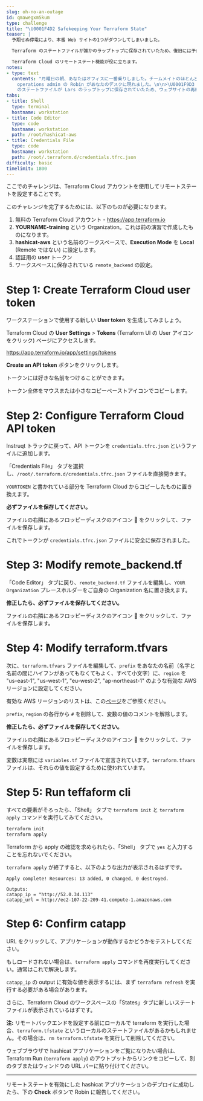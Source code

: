```yaml
---
slug: oh-no-an-outage
id: qmawegxm5kum
type: challenge
title: "\U0001F4D2 Safekeeping Your Terraform State"
teaser: |
  予期せぬ停電により、本番 Web サイトの1つがダウンしてしまいました。

  Terraform のステートファイルが誰かのラップトップに保存されていたため、復旧には予想以上に時間がかかりました。

  Terraform Cloud のリモートステート機能が役に立ちます。
notes:
- type: text
  contents: "月曜日の朝、あなたはオフィスに一番乗りしました。チームメイトのほとんどは、昨夜の障害対応で遅くまで起きていました。そんな中 Senior
    operations admin の Robin があなたのデスクに現れました。\n\n>\U0001F9D3 君に手伝ってもらいたいことがあるんだ。昨晩、Terraform
    のステートファイルが Lars のラップトップに保存されていたため、ウェブサイトの再構築に問題が発生したんだ。しかも、Lars は今日から 2 週間休暇なんだ。こんなことが二度と起こらないように、このアプリケーションにリモートステートを設定するのを手伝ってくれないか？"
tabs:
- title: Shell
  type: terminal
  hostname: workstation
- title: Code Editor
  type: code
  hostname: workstation
  path: /root/hashicat-aws
- title: Credentials File
  type: code
  hostname: workstation
  path: /root/.terraform.d/credentials.tfrc.json
difficulty: basic
timelimit: 1800
---
```

ここでのチャレンジは、Terraform Cloud アカウントを使用してリモートステートを設定することです。

このチャレンジを完了するためには、以下のものが必要になります。

1. 無料の Terraform Cloud アカウント - https://app.terraform.io<br>
2. **YOURNAME-training** という Organization。これは前の演習で作成したものになります。<br>
3. **hashicat-aws** という名前のワークスペースで、**Execution Mode** を **Local** (Remote ではない) に設定します。<br>
4. 認証用の **user** トークン<br>
5. ワークスペースに保存されている `remote_backend` の設定。<br>

Step 1: Create Terraform Cloud user token
=============================

ワークステーションで使用する新しい **User token** を生成してみましょう。

Terraform Cloud の **User Settings** > **Tokens** (Terraform UI の User アイコンをクリック) ページにアクセスします。

https://app.terraform.io/app/settings/tokens

**Create an API token** ボタンをクリックします。

トークンには好きな名前をつけることができます。

トークン全体をマウスまたは小さなコピーペーストアイコンでコピーします。

Step 2: Configure Terraform Cloud API token
=============================

Instruqt トラックに戻って、API トークンを `credentials.tfrc.json` というファイルに追加します。

「Credentials File」 タブを選択し、`/root/.terraform.d/credentials.tfrc.json` ファイルを直接開きます。

`YOURTOKEN` と書かれている部分を Terraform Cloud からコピーしたものに置き換えます。

**必ずファイルを保存してください。**

ファイルの右隣にあるフロッピーディスクのアイコン 💾 をクリックして、ファイルを保存します。

これでトークンが `credentials.tfrc.json` ファイルに安全に保存されました。

Step 3: Modify remote_backend.tf
=============================

「Code Editor」 タブに戻り、`remote_backend.tf` ファイルを編集し、`YOUR Organization` プレースホルダーをご自身の Organization 名に置き換えます。

**修正したら、必ずファイルを保存してください。**

ファイルの右隣にあるフロッピーディスクのアイコン 💾 をクリックして、ファイルを保存します。

Step 4: Modify terraform.tfvars
=============================

次に、`terraform.tfvars` ファイルを編集して、`prefix` をあなたの名前（名字と名前の間にハイフンがあってもなくてもよく、すべて小文字）に、`region` を "us-east-1", "us-west-1", "eu-west-2", "ap-northeast-1" のような有効な AWS リージョンに設定してください。

有効な AWS リージョンのリストは、この[ページ](https://docs.aws.amazon.com/AWSEC2/latest/UserGuide/using-regions-availability-zones.html#concepts-available-regions)をご参照ください。

`prefix`, `region` の各行から `#` を削除して、変数の値のコメントを解除します。

**修正したら、必ずファイルを保存してください。**

ファイルの右隣にあるフロッピーディスクのアイコン 💾 をクリックして、ファイルを保存します。

変数は実際には `variables.tf` ファイルで宣言されています。`terraform.tfvars` ファイルは、それらの値を設定するために使われています。

Step 5: Run teffaform cli
=============================

すべての要素がそろったら、「Shell」 タブで `terraform init` と `terraform apply` コマンドを実行してみてください。

```bash
terraform init
terraform apply
```

Terraform から apply の確認を求められたら、「Shell」 タブで `yes` と入力することを忘れないでください。

`terraform apply` が終了すると、以下のような出力が表示されるはずです。

```text
Apply complete! Resources: 13 added, 0 changed, 0 destroyed.

Outputs:
catapp_ip = "http://52.0.34.113"
catapp_url = http://ec2-107-22-209-41.compute-1.amazonaws.com
```

Step 6: Confirm catapp
=============================

URL をクリックして、アプリケーションが動作するかどうかをテストしてください。

もしロードされない場合は、`terraform apply` コマンドを再度実行してください。通常はこれで解決します。

`catapp_ip` の output に有効な値を表示するには、まず `terraform refresh` を実行する必要がある場合があります。

さらに、Terraform Cloud のワークスペースの「States」タブに新しいステートファイルが表示されているはずです。

**注:** リモートバックエンドを設定する前にローカルで terraform を実行した場合、`terraform.tfstate` というローカルのステートファイルがあるかもしれません。その場合は、`rm terraform.tfstate` を実行して削除してください。

ウェブブラウザで hashicat アプリケーションをご覧になりたい場合は、Terraform Run (`terraform apply`) のアウトプットからリンクをコピーして、別のタブまたはウィンドウの URL バーに貼り付けてください。

---

リモートステートを有効にした hashicat アプリケーションのデプロイに成功したら、下の **Check** ボタンで Robin に報告してください。